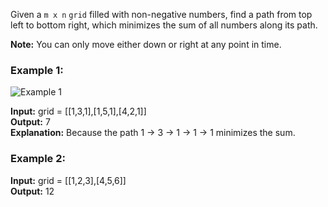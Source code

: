 Given a `m x n` `grid` filled with non-negative numbers, find a path from top left to bottom right, which minimizes the sum of all numbers along its path.

**Note:** You can only move either down or right at any point in time.

### Example 1:

![Example 1](https://assets.leetcode.com/uploads/2020/11/05/minpath.jpg)

**Input:** grid = [[1,3,1],[1,5,1],[4,2,1]]  
**Output:** 7  
**Explanation:** Because the path 1 → 3 → 1 → 1 → 1 minimizes the sum.

### Example 2:

**Input:** grid = [[1,2,3],[4,5,6]]  
**Output:** 12
